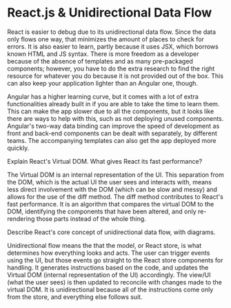 # React.js & Unidirectional Data Flow

React is easier to debug due to its unidirectional data flow. Since the data only flows one way, that minimizes the amount of places to check for errors. It is also easier to learn, partly because it uses JSX, which borrows known HTML and JS syntax. There is more freedom as a developer because of the absence of templates and as many pre-packaged components; however, you have to do the extra research to find the right resource for whatever you do because it is not provided out of the box. This can also keep your application lighter than an Angular one, though.

Angular has a higher learning curve, but it comes with a lot of extra functionalities already built in if you are able to take the time to learn them. This can make the app slower due to all the components, but it looks like there are ways to help with this, such as not deploying unused components. Angular's two-way data binding can improve the speed of development as front and back-end components can be dealt with separately, by different teams. The accompanying templates can also get the app deployed more quickly.

Explain React's Virtual DOM. What gives React its fast performance?

The Virtual DOM is an internal representation of the UI. This separation from the DOM, which is the actual UI the user sees and interacts with, means less direct involvement with the DOM (which can be slow and messy) and allows for the use of the diff method. The diff method contributes to React's fast performance. It is an algorithm that compares the virtual DOM to the DOM, identifying the components that have been altered, and only re-rendering those parts instead of the whole thing.

Describe React's core concept of unidirectional data flow, with diagrams.

Unidirectional flow means the that the model, or React store, is what determines how everything looks and acts. The user can trigger events using the UI, but those events go straight to the React store components for handling. It generates instructions based on the code, and updates the Virtual DOM (internal representation of the UI) accordingly. The view/UI (what the user sees) is then updated to reconcile with changes made to the virtual DOM. It is unidirectional because all of the instructions come only from the store, and everything else follows suit.
